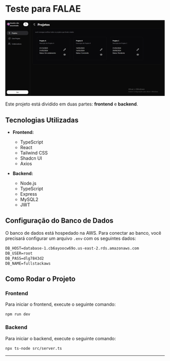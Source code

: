 # Teste para FALAE

![Texto alternativo](./Assets/image.png)

Este projeto está dividido em duas partes: **frontend** e **backend**.


## Tecnologias Utilizadas

- **Frontend:**
  - TypeScript
  - React
  - Tailwind CSS
  - Shadcn UI
  - Axios

- **Backend:**
  - Node.js
  - TypeScript
  - Express
  - MySQL2
  - JWT

## Configuração do Banco de Dados

O banco de dados está hospedado na AWS. Para conectar ao banco, você precisará configurar um arquivo `.env` com os seguintes dados:

```
DB_HOST=database-1.cb6ayoocw69o.us-east-2.rds.amazonaws.com
DB_USER=root
DB_PASS=dlg7843d2
DB_NAME=fullstackaws
```

## Como Rodar o Projeto

### Frontend

Para iniciar o frontend, execute o seguinte comando:

```bash
npm run dev
```

### Backend

Para iniciar o backend, execute o seguinte comando:

```bash
npx ts-node src/server.ts
```

---
